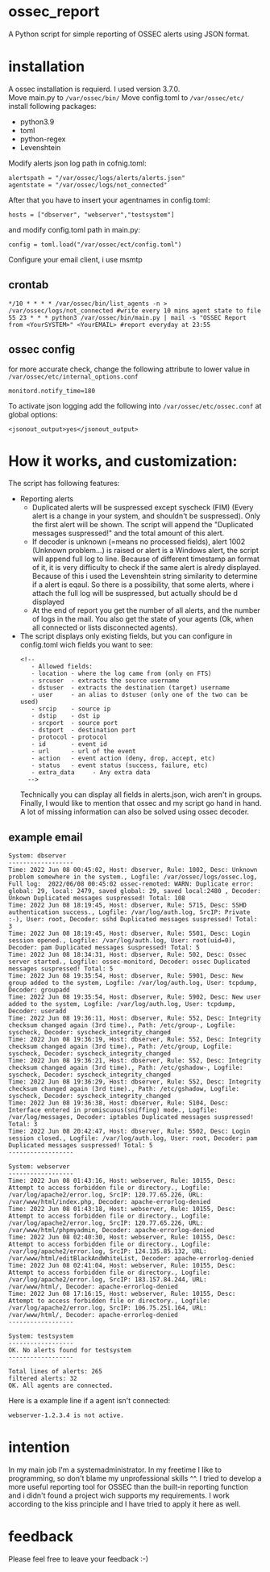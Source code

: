 # ossec_report
A Python script for simple reporting of OSSEC alerts using JSON format.
# installation
A ossec installation is requierd. I used version 3.7.0.   
Move main.py to ```/var/ossec/bin/```
Move config.toml to ```/var/ossec/etc/```   
install following packages:
- python3.9
- toml
- python-regex 
- Levenshtein
   
Modify alerts json log path in cofnig.toml:
```
alertspath = "/var/ossec/logs/alerts/alerts.json"
agentstate = "/var/ossec/logs/not_connected"
```
After that you have to insert your agentnames in config.toml:  
```
hosts = ["dbserver", "webserver","testsystem"]
```
and modify config.toml path in main.py:
```
config = toml.load("/var/ossec/ect/config.toml")
```
Configure your email client, i use msmtp
## crontab
 ```
*/10 * * * * /var/ossec/bin/list_agents -n > /var/ossec/logs/not_connected #write every 10 mins agent state to file
55 23 * * * python3 /var/ossec/bin/main.py | mail -s "OSSEC Report from <YourSYSTEM>" <YourEMAIL> #report everyday at 23:55
   ```
## ossec config 
for more accurate check, change the following attribute to lower value in ```/var/ossec/etc/internal_options.conf```
  ```
  monitord.notify_time=180
  ```
To activate json logging add the following into ```/var/ossec/etc/ossec.conf``` at global options:
```
<jsonout_output>yes</jsonout_output>
```
# How it works, and customization:
The script has following features:  
- Reporting alerts
  - Duplicated alerts will be suspressed except syscheck (FIM) (Every alert is a change in your system, and shouldn't be suspressed). Only the first alert will be shown. The script will append the "Duplicated messages suspressed!" and the total amount of this alert.
  - If decoder is unknown (=means no processed fields), alert 1002 (Unknown problem...) is raised or alert is a Windows alert, the script will append full log to line.
    Because of different timestamp an format of it, it is very difficulty to check if the same alert is alredy displayed. Because of this i used the Levenshtein string     similarity to determine if a alert is eqaul. So there is a possibility, that some alerts, where i attach the full log will be suspressed, but actually should be d     displayed
  - At the end of report you get the number of all alerts, and the number of logs in the mail. You also get the state of your agents (Ok, when all connected or lists disconnected agents).
- The script displays only existing fields, but you can configure in config.toml wich fields you want to see:
   ```
   <!--
      - Allowed fields:
      - location - where the log came from (only on FTS)
      - srcuser  - extracts the source username
      - dstuser  - extracts the destination (target) username
      - user     - an alias to dstuser (only one of the two can be used)
      - srcip    - source ip
      - dstip    - dst ip
      - srcport  - source port
      - dstport  - destination port
      - protocol - protocol
      - id       - event id
      - url      - url of the event
      - action   - event action (deny, drop, accept, etc)
      - status   - event status (success, failure, etc)
      - extra_data     - Any extra data
     -->
     ```
     Technically you can display all fields in alerts.json, wich aren't in groups.
     Finally, I would like to mention that ossec and my script go hand in hand. A lot of missing information can also be solved using ossec decoder.
## example email
```
System: dbserver 
------------------
Time: 2022 Jun 08 00:45:02, Host: dbserver, Rule: 1002, Desc: Unknown problem somewhere in the system., Logfile: /var/ossec/logs/ossec.log, Full log:  2022/06/08 00:45:02 ossec-remoted: WARN: Duplicate error:  global: 29, local: 2479, saved global: 29, saved local:2480 , Decoder: Unkown Duplicated messages suspressed! Total: 108
Time: 2022 Jun 08 18:19:45, Host: dbserver, Rule: 5715, Desc: SSHD authentication success., Logfile: /var/log/auth.log, SrcIP: Private :-), User: root, Decoder: sshd Duplicated messages suspressed! Total: 3
Time: 2022 Jun 08 18:19:45, Host: dbserver, Rule: 5501, Desc: Login session opened., Logfile: /var/log/auth.log, User: root(uid=0), Decoder: pam Duplicated messages suspressed! Total: 5
Time: 2022 Jun 08 18:34:31, Host: dbserver, Rule: 502, Desc: Ossec server started., Logfile: ossec-monitord, Decoder: ossec Duplicated messages suspressed! Total: 5
Time: 2022 Jun 08 19:35:54, Host: dbserver, Rule: 5901, Desc: New group added to the system, Logfile: /var/log/auth.log, User: tcpdump, Decoder: groupadd
Time: 2022 Jun 08 19:35:54, Host: dbserver, Rule: 5902, Desc: New user added to the system, Logfile: /var/log/auth.log, User: tcpdump, Decoder: useradd
Time: 2022 Jun 08 19:36:11, Host: dbserver, Rule: 552, Desc: Integrity checksum changed again (3rd time)., Path: /etc/group-, Logfile: syscheck, Decoder: syscheck_integrity_changed
Time: 2022 Jun 08 19:36:19, Host: dbserver, Rule: 552, Desc: Integrity checksum changed again (3rd time)., Path: /etc/group, Logfile: syscheck, Decoder: syscheck_integrity_changed
Time: 2022 Jun 08 19:36:21, Host: dbserver, Rule: 552, Desc: Integrity checksum changed again (3rd time)., Path: /etc/gshadow-, Logfile: syscheck, Decoder: syscheck_integrity_changed
Time: 2022 Jun 08 19:36:29, Host: dbserver, Rule: 552, Desc: Integrity checksum changed again (3rd time)., Path: /etc/gshadow, Logfile: syscheck, Decoder: syscheck_integrity_changed
Time: 2022 Jun 08 19:36:38, Host: dbserver, Rule: 5104, Desc: Interface entered in promiscuous(sniffing) mode., Logfile: /var/log/messages, Decoder: iptables Duplicated messages suspressed! Total: 3
Time: 2022 Jun 08 20:42:47, Host: dbserver, Rule: 5502, Desc: Login session closed., Logfile: /var/log/auth.log, User: root, Decoder: pam Duplicated messages suspressed! Total: 5
------------------

System: webserver 
------------------
Time: 2022 Jun 08 01:43:16, Host: webserver, Rule: 10155, Desc: Attempt to access forbidden file or directory., Logfile: /var/log/apache2/error.log, SrcIP: 120.77.65.226, URL: /var/www/html/index.php, Decoder: apache-errorlog-denied
Time: 2022 Jun 08 01:43:18, Host: webserver, Rule: 10155, Desc: Attempt to access forbidden file or directory., Logfile: /var/log/apache2/error.log, SrcIP: 120.77.65.226, URL: /var/www/html/phpmyadmin, Decoder: apache-errorlog-denied
Time: 2022 Jun 08 02:40:30, Host: webserver, Rule: 10155, Desc: Attempt to access forbidden file or directory., Logfile: /var/log/apache2/error.log, SrcIP: 124.135.85.132, URL: /var/www/html/editBlackAndWhiteList, Decoder: apache-errorlog-denied
Time: 2022 Jun 08 02:41:04, Host: webserver, Rule: 10155, Desc: Attempt to access forbidden file or directory., Logfile: /var/log/apache2/error.log, SrcIP: 183.157.84.244, URL: /var/www/html/, Decoder: apache-errorlog-denied
Time: 2022 Jun 08 17:16:15, Host: webserver, Rule: 10155, Desc: Attempt to access forbidden file or directory., Logfile: /var/log/apache2/error.log, SrcIP: 106.75.251.164, URL: /var/www/html/, Decoder: apache-errorlog-denied
------------------

System: testsystem 
------------------
OK. No alerts found for testsystem
------------------

Total lines of alerts: 265
filtered alerts: 32
OK. All agents are connected. 
```
Here is a example line if a agent isn't connected:
```
webserver-1.2.3.4 is not active.
```

# intention
In my main job I'm a systemadministrator. In my freetime I like to programming, so don't blame my unprofessional skills ^^. I tried to develop a more useful reporting tool for OSSEC than the built-in reporting function and i didn't found a project wich supports my requirements. I work according to the kiss principle and I have tried to apply it here as well.

# feedback
Please feel free to leave your feedback :-)

